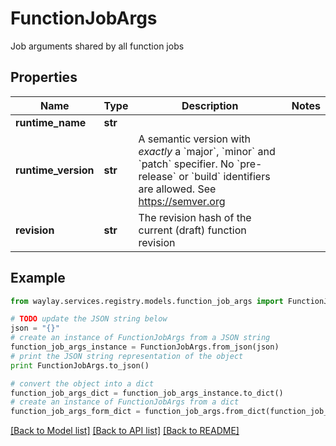 # FunctionJobArgs

Job arguments shared by all function jobs

## Properties

Name | Type | Description | Notes
------------ | ------------- | ------------- | -------------
**runtime_name** | **str** |  | 
**runtime_version** | **str** | A semantic version with _exactly_ a &#x60;major&#x60;, &#x60;minor&#x60; and &#x60;patch&#x60; specifier. No &#x60;pre-release&#x60; or &#x60;build&#x60; identifiers are allowed. See https://semver.org | 
**revision** | **str** | The revision hash of the current (draft) function revision | 

## Example

```python
from waylay.services.registry.models.function_job_args import FunctionJobArgs

# TODO update the JSON string below
json = "{}"
# create an instance of FunctionJobArgs from a JSON string
function_job_args_instance = FunctionJobArgs.from_json(json)
# print the JSON string representation of the object
print FunctionJobArgs.to_json()

# convert the object into a dict
function_job_args_dict = function_job_args_instance.to_dict()
# create an instance of FunctionJobArgs from a dict
function_job_args_form_dict = function_job_args.from_dict(function_job_args_dict)
```
[[Back to Model list]](../README.md#documentation-for-models) [[Back to API list]](../README.md#documentation-for-api-endpoints) [[Back to README]](../README.md)


